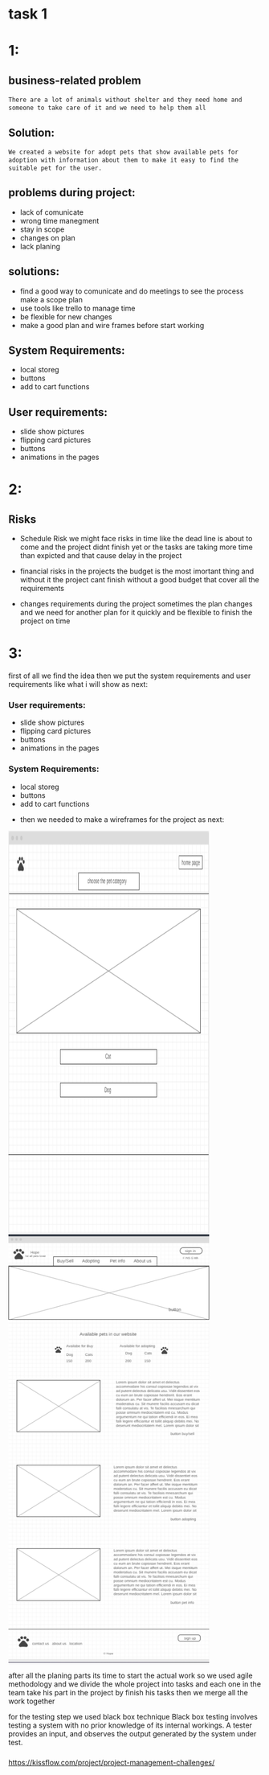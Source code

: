 # task 1

# 1:
## business-related problem 
	There are a lot of animals without shelter and they need home and someone to take care of it and we need to help them all

 ##   Solution:
	We created a website for adopt pets that show available pets for adoption with information about them to make it easy to find the suitable pet for the user. 


## problems during project:

+ lack of comunicate
+ wrong time manegment 
+ stay in scope 
+ changes on plan
+ lack planing


## solutions:

+ find a good way to comunicate and do meetings to see the process
make a scope plan
+ use tools like trello to manage time
+ be flexible for new changes
+ make a good plan and wire frames before start working

## System Requirements:

+ local storeg
+ buttons
+ add to cart functions

## User requirements:

+ slide show pictures 
+ flipping card pictures
+ buttons
+ animations in the pages

# 2:
## Risks

+ Schedule Risk
we might face risks in time like the dead line is about to come and the project didnt finish yet or the tasks are taking more time than expicted and that cause delay in the project

+ financial risks 
in the projects the budget is the most imortant thing and without it the project cant finish without a good budget that cover all the requirements 

+ changes requirements
during the project sometimes the plan changes and we need for another plan for it quickly and be flexible to finish the project on time


# 3:

first of all we find the idea then we put the system requirements and user requirements like what i will show as next:

### User requirements:

+ slide show pictures 
+ flipping card pictures
+ buttons
+ animations in the pages

### System Requirements:

+ local storeg
+ buttons
+ add to cart functions

- then we needed to make a wireframes for the project as next:


<img src="Category1.PNG" alt="Category1" width="400" height="800">
<img src="home.PNG" alt="home" width="400>

- and the data base was simple it was a local storage that store the image and the name of the chosen pet after click on the button.

---

- we create an activity diagram for the user as next 

<img src="diagram.jpg" alt="diagram" width="600">


after all the planing parts its time to start the actual work so we used agile methodology and we divide the whole project into tasks and each one in the team take his part in the project by finish his tasks then we merge all the work together

for the testing step we used black box technique 
Black box testing involves testing a system with no prior knowledge of its internal workings. A tester provides an input, and observes the output generated by the system under test.



### 

https://kissflow.com/project/project-management-challenges/
